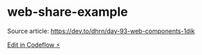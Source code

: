# web-share-example

Source article: https://dev.to/dhrn/day-93-web-components-1dik

[Edit in Codeflow ⚡️](https://stackblitz.com/~/github.com/dhrn/web-share-example)